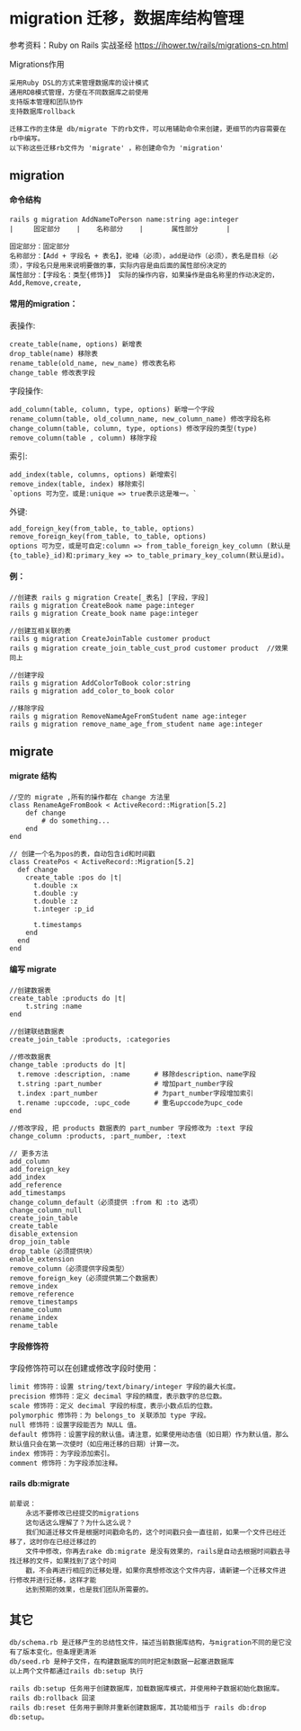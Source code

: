 # migration 迁移，数据库结构管理
参考资料：Ruby on Rails 实战圣经  https://ihower.tw/rails/migrations-cn.html

Migrations作用

	采用Ruby DSL的方式来管理数据库的设计模式
	通用RDB模式管理，方便在不同数据库之前使用
	支持版本管理和团队协作
	支持数据库rollback

	迁移工作的主体是 db/migrate 下的rb文件，可以用辅助命令来创建，更细节的内容需要在rb中编写。
	以下称这些迁移rb文件为 'migrate' ，称创建命令为 'migration'


## migration 

#### 命令结构

	rails g migration AddNameToPerson name:string age:integer
	|     固定部分    |    名称部分    |       属性部分       |

	固定部分：固定部分
	名称部分：【Add + 字段名 + 表名】，驼峰（必须），add是动作（必须），表名是目标（必须），字段名只是用来说明要做的事，实际内容是由后面的属性部份决定的
	属性部分：【字段名：类型{修饰}】 实际的操作内容，如果操作是由名称里的作动决定的，Add,Remove,create,

#### 常用的migration：

表操作:

	create_table(name, options) 新增表
	drop_table(name) 移除表
	rename_table(old_name, new_name) 修改表名称
	change_table 修改表字段

字段操作:

	add_column(table, column, type, options) 新增一个字段
	rename_column(table, old_column_name, new_column_name) 修改字段名称
	change_column(table, column, type, options) 修改字段的类型(type)
	remove_column(table , column) 移除字段

索引:

	add_index(table, columns, options) 新增索引
	remove_index(table, index) 移除索引
	`options 可为空，或是:unique => true表示这是唯一。`

外键:

	add_foreign_key(from_table, to_table, options)
	remove_foreign_key(from_table, to_table, options)
	options 可为空，或是可自定:column => from_table_foreign_key_column (默认是{to_table}_id)和:primary_key => to_table_primary_key_column(默认是id)。


#### 例：
	
	//创建表 rails g migration Create[_表名] [字段，字段]
	rails g migration CreateBook name page:integer
	rails g migration Create_book name page:integer

	//创建互相关联的表
	rails g migration CreateJoinTable customer product
	rails g migration create_join_table_cust_prod customer product	//效果同上

	//创建字段
	rails g migration AddColorToBook color:string
	rails g migration add_color_to_book color

	//移除字段
	rails g migration RemoveNameAgeFromStudent name age:integer
	rails g migration remove_name_age_from_student name age:integer

## migrate

#### migrate 结构
	
	//空的 migrate ,所有的操作都在 change 方法里
	class RenameAgeFromBook < ActiveRecord::Migration[5.2]
		def change
			# do something...
		end
	end
	
	// 创建一个名为pos的表，自动包含id和时间戳
	class CreatePos < ActiveRecord::Migration[5.2]
	  def change
	    create_table :pos do |t|
	      t.double :x
	      t.double :y
	      t.double :z
	      t.integer :p_id

	      t.timestamps
	    end
	  end
	end	

#### 编写 migrate
	
	//创建数据表
	create_table :products do |t|
		t.string :name
	end

	//创建联结数据表
	create_join_table :products, :categories

	//修改数据表
	change_table :products do |t|
	  t.remove :description, :name 		# 移除description、name字段
	  t.string :part_number				# 增加part_number字段
	  t.index :part_number				# 为part_number字段增加索引
	  t.rename :upccode, :upc_code		# 重名upccode为upc_code
	end	

	//修改字段, 把 products 数据表的 part_number 字段修改为 :text 字段
	change_column :products, :part_number, :text

	// 更多方法
	add_column
	add_foreign_key
	add_index
	add_reference
	add_timestamps
	change_column_default（必须提供 :from 和 :to 选项）
	change_column_null
	create_join_table
	create_table
	disable_extension
	drop_join_table
	drop_table（必须提供块）
	enable_extension
	remove_column（必须提供字段类型）
	remove_foreign_key（必须提供第二个数据表）
	remove_index
	remove_reference
	remove_timestamps
	rename_column
	rename_index
	rename_table

#### 字段修饰符

字段修饰符可以在创建或修改字段时使用：

	limit 修饰符：设置 string/text/binary/integer 字段的最大长度。
	precision 修饰符：定义 decimal 字段的精度，表示数字的总位数。
	scale 修饰符：定义 decimal 字段的标度，表示小数点后的位数。
	polymorphic 修饰符：为 belongs_to 关联添加 type 字段。
	null 修饰符：设置字段能否为 NULL 值。
	default 修饰符：设置字段的默认值。请注意，如果使用动态值（如日期）作为默认值，那么默认值只会在第一次使时（如应用迁移的日期）计算一次。
	index 修饰符：为字段添加索引。
	comment 修饰符：为字段添加注释。

#### rails db:migrate

	前辈说：
		永远不要修改已经提交的migrations
		这句话这么理解了？为什么这么说？
		我们知道迁移文件是根据时间戳命名的，这个时间戳只会一直往前，如果一个文件已经迁移了，这时你在已经迁移过的
		文件中修改，你再去rake db:migrate 是没有效果的，rails是自动去根据时间戳去寻找迁移的文件，如果找到了这个时间
		戳，不会再进行相应的迁移处理，如果你真想修改这个文件内容，请新建一个迁移文件进行修改并进行迁移，这样才能
		达到预期的效果，也是我们团队所需要的。





## 其它

	db/schema.rb 是迁移产生的总结性文件，描述当前数据库结构，与migration不同的是它没有了版本变化，但条理更清淅
	db/seed.rb 是种子文件，在构建数据库的同时把定制数据一起塞进数据库
	以上两个文件都通过rails db:setup 执行

	rails db:setup 任务用于创建数据库，加载数据库模式，并使用种子数据初始化数据库。
	rails db:rollback 回滚
	rails db:reset 任务用于删除并重新创建数据库，其功能相当于 rails db:drop db:setup。
